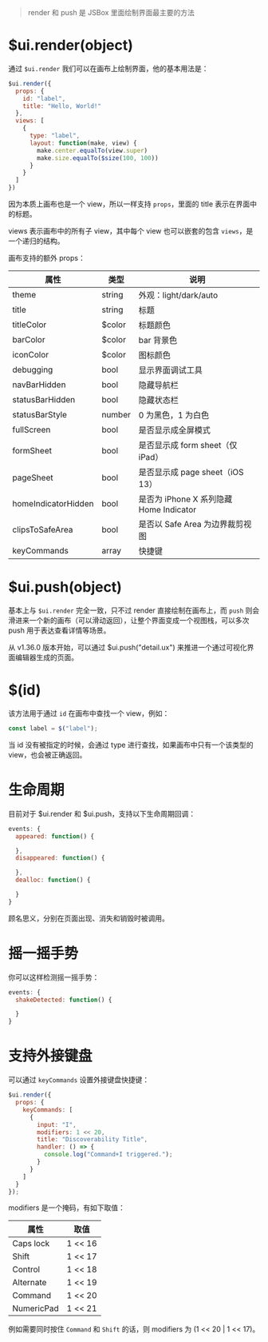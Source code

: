 > render 和 push 是 JSBox 里面绘制界面最主要的方法

# $ui.render(object)

通过 `$ui.render` 我们可以在画布上绘制界面，他的基本用法是：

```js
$ui.render({
  props: {
    id: "label",
    title: "Hello, World!"
  },
  views: [
    {
      type: "label",
      layout: function(make, view) {
        make.center.equalTo(view.super)
        make.size.equalTo($size(100, 100))
      }
    }
  ]
})
```

因为本质上画布也是一个 view，所以一样支持 `props`，里面的 title 表示在界面中的标题。

views 表示画布中的所有子 view，其中每个 view 也可以嵌套的包含 `views`，是一个递归的结构。

画布支持的额外 props：

属性 | 类型 | 说明
---|---|---
theme | string | 外观：light/dark/auto
title | string | 标题
titleColor | $color | 标题颜色
barColor | $color | bar 背景色
iconColor | $color | 图标颜色
debugging | bool | 显示界面调试工具
navBarHidden | bool | 隐藏导航栏
statusBarHidden | bool | 隐藏状态栏
statusBarStyle | number | 0 为黑色，1 为白色
fullScreen | bool | 是否显示成全屏模式
formSheet | bool | 是否显示成 form sheet（仅 iPad）
pageSheet | bool | 是否显示成 page sheet（iOS 13）
homeIndicatorHidden | bool | 是否为 iPhone X 系列隐藏 Home Indicator
clipsToSafeArea | bool | 是否以 Safe Area 为边界裁剪视图
keyCommands | array | 快捷键

# $ui.push(object)

基本上与 `$ui.render` 完全一致，只不过 render 直接绘制在画布上，而 `push` 则会滑进来一个新的画布（可以滑动返回），让整个界面变成一个视图栈，可以多次 push 用于表达查看详情等场景。

从 v1.36.0 版本开始，可以通过 $ui.push("detail.ux") 来推进一个通过可视化界面编辑器生成的页面。

# $(id)

该方法用于通过 `id` 在画布中查找一个 view，例如：

```js
const label = $("label");
```

当 id 没有被指定的时候，会通过 type 进行查找，如果画布中只有一个该类型的 view，也会被正确返回。

# 生命周期

目前对于 $ui.render 和 $ui.push，支持以下生命周期回调：

```js
events: {
  appeared: function() {

  },
  disappeared: function() {

  },
  dealloc: function() {

  }
}
```

顾名思义，分别在页面出现、消失和销毁时被调用。

# 摇一摇手势

你可以这样检测摇一摇手势：

```js
events: {
  shakeDetected: function() {

  }
}
```

# 支持外接键盘

可以通过 `keyCommands` 设置外接键盘快捷键：

```js
$ui.render({
  props: {
    keyCommands: [
      {
        input: "I",
        modifiers: 1 << 20,
        title: "Discoverability Title",
        handler: () => {
          console.log("Command+I triggered.");
        }
      }
    ]
  }
});
```

modifiers 是一个掩码，有如下取值：

属性 | 取值
---|---
Caps lock | 1 << 16
Shift | 1 << 17
Control | 1 << 18
Alternate | 1 << 19
Command | 1 << 20
NumericPad | 1 << 21

例如需要同时按住 `Command` 和 `Shift` 的话，则 modifiers 为 (1 << 20 | 1 << 17)。